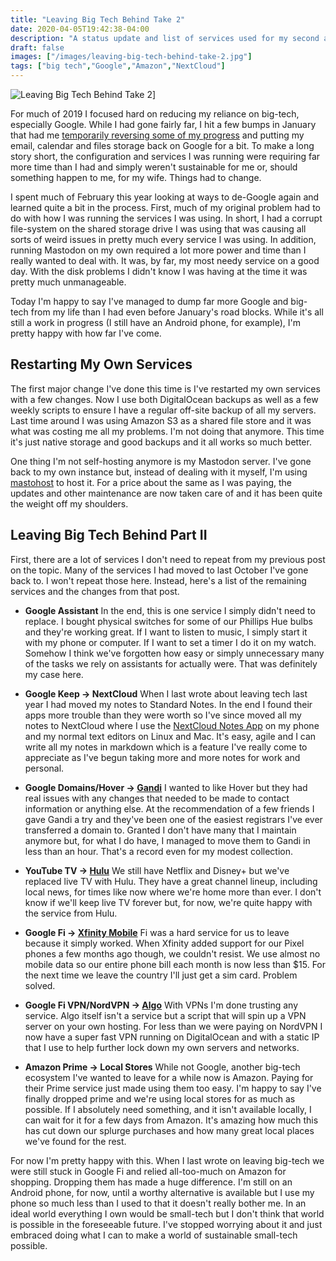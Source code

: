 ```yaml
---
title: "Leaving Big Tech Behind Take 2"
date: 2020-04-05T19:42:38-04:00
description: "A status update and list of services used for my second attempt at leaving big tech behind."
draft: false
images: ["/images/leaving-big-tech-behind-take-2.jpg"]
tags: ["big tech","Google","Amazon","NextCloud"]
---
```


![Leaving Big Tech Behind Take 2](/images/leaving-big-tech-behind-take-2.jpg)]

For much of 2019 I focused hard on reducing my reliance on big-tech, especially Google. While I had gone fairly far, I hit a few bumps in January that had me [temporarily reversing some of my progress](https://chriswiegman.com/2020/01/the-road-to-sustainable-tech/ "My post, The Road to Sustainable Tech") and putting my email, calendar and files storage back on Google for a bit. To make a long story short, the configuration and services I was running were requiring far more time than I had and simply weren't sustainable for me or, should something happen to me, for my wife. Things had to change.

I spent much of February this year looking at ways to de-Google again and learned quite a bit in the process. First, much of my original problem had to do with how I was running the services I was using. In short, I had a corrupt file-system on the shared storage drive I was using that was causing all sorts of weird issues in pretty much every service I was using. In addition, running Mastodon on my own required a lot more power and time than I really wanted to deal with. It was, by far, my most needy service on a good day. With the disk problems I didn't know I was having at the time it was pretty much unmanageable.

Today I'm happy to say I've managed to dump far more Google and big-tech from my life than I had even before January's road blocks. While it's all still a work in progress (I still have an Android phone, for example), I'm pretty happy with how far I've come.

## Restarting My Own Services

The first major change I've done this time is I've restarted my own services with a few changes. Now I use both DigitalOcean backups as well as a few weekly scripts to ensure I have a regular off-site backup of all my servers. Last time around I was using Amazon S3 as a shared file store and it was what was costing me all my problems. I'm not doing that anymore. This time it's just native storage and good backups and it all works so much better.

One thing I'm not self-hosting anymore is my Mastodon server. I've gone back to my own instance but, instead of dealing with it myself, I'm using [mastohost](https://masto.host/) to host it. For a price about the same as I was paying, the updates and other maintenance are now taken care of and it has been quite the weight off my shoulders.

## Leaving Big Tech Behind Part II

First, there are a lot of services I don't need to repeat from my previous post on the topic. Many of the services I had moved to last October I've gone back to. I won't repeat those here. Instead, here's a list of the remaining services and the changes from that post.

* **Google Assistant** In the end, this is one service I simply didn't need to replace. I bought physical switches for some of our Phillips Hue bulbs and they're working great. If I want to listen to music, I simply start it with my phone or computer. If I want to set a timer I do it on my watch. Somehow I think we've forgotten how easy or simply unnecessary many of the tasks we rely on assistants for actually were. That was definitely my case here.

* **Google Keep -> NextCloud** When I last wrote about leaving tech last year I had moved my notes to Standard Notes. In the end I found their apps more trouble than they were worth so I've since moved all my notes to NextCloud where I use the [NextCloud Notes App](https://apps.nextcloud.com/apps/notes) on my phone and my normal text editors on Linux and Mac. It's easy, agile and I can write all my notes in markdown which is a feature I've really come to appreciate as I've begun taking more and more notes for work and personal.

* **Google Domains/Hover -> [Gandi](https://www.gandi.net/)** I wanted to like Hover but they had real issues with any changes that needed to be made to contact information or anything else. At the recommendation of a few friends I gave Gandi a try and they've been one of the easiest registrars I've ever transferred a domain to. Granted I don't have many that I maintain anymore but, for what I do have, I managed to move them to Gandi in less than an hour. That's a record even for my modest collection.

* **YouTube TV -> [Hulu](https://www.hulu.com/)** We still have Netflix and Disney+ but we've replaced live TV with Hulu. They have a great channel lineup, including local news, for times like now where we're home more than ever. I don't know if we'll keep live TV forever but, for now, we're quite happy with the service from Hulu.

* **Google Fi -> [Xfinity Mobile](https://www.xfinity.com/mobile/)** Fi was a hard service for us to leave because it simply worked. When Xfinity added support for our Pixel phones a few months ago though, we couldn't resist. We use almost no mobile data so our entire phone bill each month is now less than $15. For the next time we leave the country I'll just get a sim card. Problem solved.

* **Google Fi VPN/NordVPN -> [Algo](https://github.com/trailofbits/algo)** With VPNs I'm done trusting any service. Algo itself isn't a service but a script that will spin up a VPN server on your own hosting. For less than we were paying on NordVPN I now have a super fast VPN running on DigitalOcean and with a static IP that I use to help further lock down my own servers and networks.

* **Amazon Prime -> Local Stores** While not Google, another big-tech ecosystem I've wanted to leave for a while now is Amazon. Paying for their Prime service just made using them too easy. I'm happy to say I've finally dropped prime and we're using local stores for as much as possible. If I absolutely need something, and it isn't available locally, I can wait for it for a few days from Amazon. It's amazing how much this has cut down our splurge purchases and how many great local places we've found for the rest.

For now I'm pretty happy with this. When I last wrote on leaving big-tech we were still stuck in Google Fi and relied all-too-much on Amazon for shopping. Dropping them has made a huge difference. I'm still on an Android phone, for now, until a worthy alternative is available but I use my phone so much less than I used to that it doesn't really bother me. In an ideal world everything I own would be small-tech but I don't think that world is possible in the foreseeable future. I've stopped worrying about it and just embraced doing what I can to make a world of sustainable small-tech possible.
